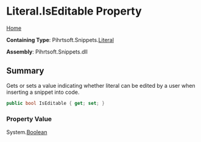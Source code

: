 # Literal\.IsEditable Property

[Home](../../../../README.md)

**Containing Type**: Pihrtsoft\.Snippets\.[Literal](../README.md)

**Assembly**: Pihrtsoft\.Snippets\.dll

## Summary

Gets or sets a value indicating whether literal can be edited by a user when inserting a snippet into code\.

```csharp
public bool IsEditable { get; set; }
```

### Property Value

System\.[Boolean](https://docs.microsoft.com/en-us/dotnet/api/system.boolean)

